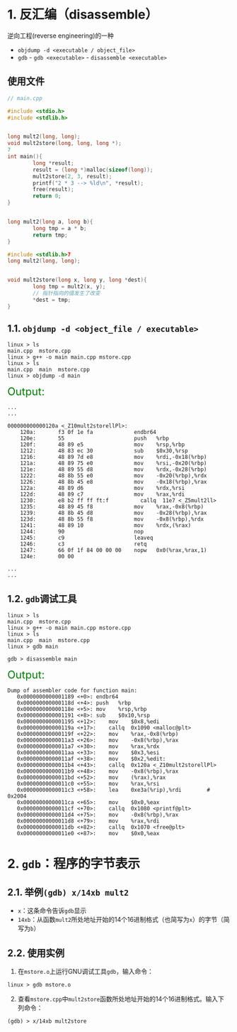 # 1. 反汇编（disassemble）
逆向工程(reverse engineering)的一种
- `objdump -d <executable / object_file>`
- `gdb`
        - `gdb <executable>`
        - `disassemble <executable>`

## 使用文件
```c++
// main.cpp

#include <stdio.h>
#include <stdlib.h>


long mult2(long, long);
void mult2store(long, long, long *);
7
int main(){
        long *result;
        result = (long *)malloc(sizeof(long));
        mult2store(2, 3, result);
        printf("2 * 3 --> %ld\n", *result);
        free(result);
        return 0;
}


long mult2(long a, long b){
        long tmp = a * b;
        return tmp;
}
```

```c++
#include <stdlib.h>7
long mult2(long, long);


void mult2store(long x, long y, long *dest){
        long tmp = mult2(x, y);
        // 指针指向的值发生了改变
        *dest = tmp;
}
```

## 1.1. `objdump -d <object_file / executable>`
```shell
linux > ls
main.cpp  mstore.cpp
linux > g++ -o main main.cpp mstore.cpp
linux > ls
main.cpp  main  mstore.cpp 
linux > objdump -d main
```
<font size="5" color="green">Output:</font>
```shell
...
...

000000000000120a <_Z10mult2storellPl>:
    120a:       f3 0f 1e fa             endbr64 
    120e:       55                      push   %rbp
    120f:       48 89 e5                mov    %rsp,%rbp
    1212:       48 83 ec 30             sub    $0x30,%rsp
    1216:       48 89 7d e8             mov    %rdi,-0x18(%rbp)
    121a:       48 89 75 e0             mov    %rsi,-0x20(%rbp)
    121e:       48 89 55 d8             mov    %rdx,-0x28(%rbp)
    1222:       48 8b 55 e0             mov    -0x20(%rbp),%rdx
    1226:       48 8b 45 e8             mov    -0x18(%rbp),%rax
    122a:       48 89 d6                mov    %rdx,%rsi
    122d:       48 89 c7                mov    %rax,%rdi
    1230:       e8 b2 ff ff ft:f          callq  11e7 <_Z5mult2ll>
    1235:       48 89 45 f8             mov    %rax,-0x8(%rbp)
    1239:       48 8b 45 d8             mov    -0x28(%rbp),%rax
    123d:       48 8b 55 f8             mov    -0x8(%rbp),%rdx
    1241:       48 89 10                mov    %rdx,(%rax)
    1244:       90                      nop
    1245:       c9                      leaveq 
    1246:       c3                      retq   
    1247:       66 0f 1f 84 00 00 00    nopw   0x0(%rax,%rax,1)
    124e:       00 00 

...
...
```

## 1.2. `gdb`调试工具
```shell
linux > ls
main.cpp  mstore.cpp
linux > g++ -o main main.cpp mstore.cpp
linux > ls
main.cpp  main  mstore.cpp 
linux > gdb main

gdb > disassemble main
```
<font size="5" color="green" font-weight="bold">Output:</font>
```shell
Dump of assembler code for function main:
   0x0000000000001189 <+0>:	endbr64 
   0x000000000000118d <+4>:	push   %rbp
   0x000000000000118e <+5>:	mov    %rsp,%rbp
   0x0000000000001191 <+8>:	sub    $0x10,%rsp
   0x0000000000001195 <+12>:	mov    $0x8,%edi
   0x000000000000119a <+17>:	callq  0x1090 <malloc@plt>
   0x000000000000119f <+22>:	mov    %rax,-0x8(%rbp)
   0x00000000000011a3 <+26>:	mov    -0x8(%rbp),%rax
   0x00000000000011a7 <+30>:	mov    %rax,%rdx
   0x00000000000011aa <+33>:	mov    $0x3,%esi
   0x00000000000011af <+38>:	mov    $0x2,%edit:
   0x00000000000011b4 <+43>:	callq  0x120a <_Z10mult2storellPl>
   0x00000000000011b9 <+48>:	mov    -0x8(%rbp),%rax
   0x00000000000011bd <+52>:	mov    (%rax),%rax
   0x00000000000011c0 <+55>:	mov    %rax,%rsi
   0x00000000000011c3 <+58>:	lea    0xe3a(%rip),%rdi        # 0x2004
   0x00000000000011ca <+65>:	mov    $0x0,%eax
   0x00000000000011cf <+70>:	callq  0x1080 <printf@plt>
   0x00000000000011d4 <+75>:	mov    -0x8(%rbp),%rax
   0x00000000000011d8 <+79>:	mov    %rax,%rdi
   0x00000000000011db <+82>:	callq  0x1070 <free@plt>
   0x00000000000011e0 <+87>:	mov    $0x0,%eax
```


# 2. `gdb`：程序的字节表示
## 2.1. 举例`(gdb) x/14xb mult2`
- `x`：这条命令告诉`gdb`显示
- `14xb`：从函数`mult2`所处地址开始的14个16进制格式（也简写为`x`）的字节（简写为`b`）

## 2.2. 使用实例
1. 在`mstore.o`上运行GNU调试工具`gdb`，输入命令：
```shell
linux > gdb mstore.o
```
2. 查看`mstore.cpp`中`mult2store`函数所处地址开始的14个16进制格式。输入下列命令：
```shell
(gdb) > x/14xb mult2store
```